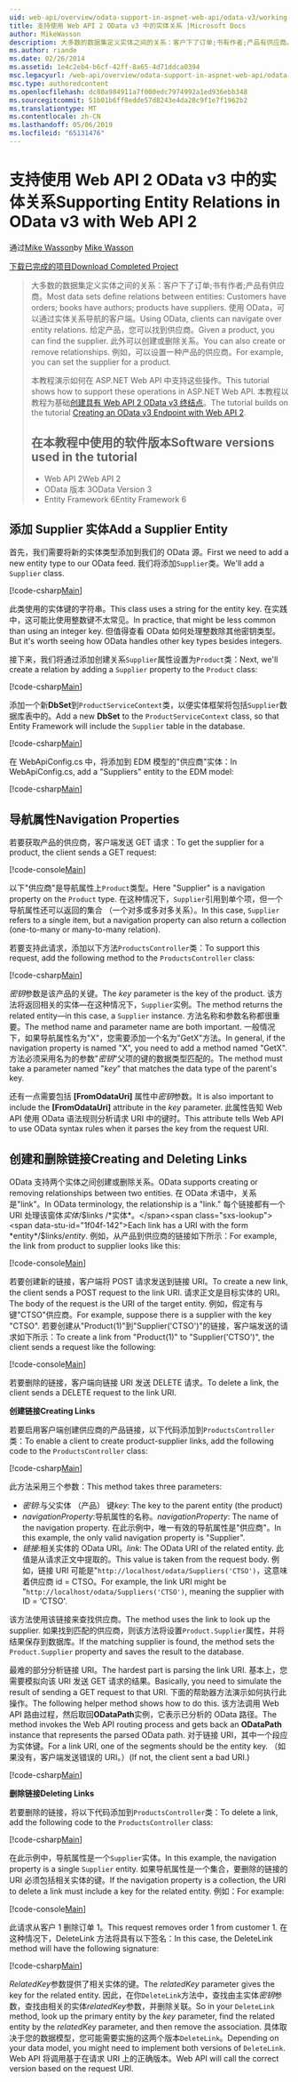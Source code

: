 ```yaml
---
uid: web-api/overview/odata-support-in-aspnet-web-api/odata-v3/working-with-entity-relations
title: 支持使用 Web API 2 OData v3 中的实体关系 |Microsoft Docs
author: MikeWasson
description: 大多数的数据集定义实体之间的关系：客户下了订单;书有作者;产品有供应商。 使用 OData，可以通过导航的客户端...
ms.author: riande
ms.date: 02/26/2014
ms.assetid: 1e4c2eb4-b6cf-42ff-8a65-4d71ddca0394
msc.legacyurl: /web-api/overview/odata-support-in-aspnet-web-api/odata-v3/working-with-entity-relations
msc.type: authoredcontent
ms.openlocfilehash: dc80a984911a7f000edc7974992a1ed936ebb348
ms.sourcegitcommit: 51b01b6ff8edde57d8243e4da28c9f1e7f1962b2
ms.translationtype: MT
ms.contentlocale: zh-CN
ms.lasthandoff: 05/06/2019
ms.locfileid: "65131476"
---
```

# <a name="supporting-entity-relations-in-odata-v3-with-web-api-2"></a><span data-ttu-id="1f04f-104">支持使用 Web API 2 OData v3 中的实体关系</span><span class="sxs-lookup"><span data-stu-id="1f04f-104">Supporting Entity Relations in OData v3 with Web API 2</span></span>

<span data-ttu-id="1f04f-105">通过[Mike Wasson](https://github.com/MikeWasson)</span><span class="sxs-lookup"><span data-stu-id="1f04f-105">by [Mike Wasson](https://github.com/MikeWasson)</span></span>

[<span data-ttu-id="1f04f-106">下载已完成的项目</span><span class="sxs-lookup"><span data-stu-id="1f04f-106">Download Completed Project</span></span>](http://code.msdn.microsoft.com/ASPNET-Web-API-OData-cecdb524)

> <span data-ttu-id="1f04f-107">大多数的数据集定义实体之间的关系：客户下了订单;书有作者;产品有供应商。</span><span class="sxs-lookup"><span data-stu-id="1f04f-107">Most data sets define relations between entities: Customers have orders; books have authors; products have suppliers.</span></span> <span data-ttu-id="1f04f-108">使用 OData，可以通过实体关系导航的客户端。</span><span class="sxs-lookup"><span data-stu-id="1f04f-108">Using OData, clients can navigate over entity relations.</span></span> <span data-ttu-id="1f04f-109">给定产品，您可以找到供应商。</span><span class="sxs-lookup"><span data-stu-id="1f04f-109">Given a product, you can find the supplier.</span></span> <span data-ttu-id="1f04f-110">此外可以创建或删除关系。</span><span class="sxs-lookup"><span data-stu-id="1f04f-110">You can also create or remove relationships.</span></span> <span data-ttu-id="1f04f-111">例如，可以设置一种产品的供应商。</span><span class="sxs-lookup"><span data-stu-id="1f04f-111">For example, you can set the supplier for a product.</span></span>
> 
> <span data-ttu-id="1f04f-112">本教程演示如何在 ASP.NET Web API 中支持这些操作。</span><span class="sxs-lookup"><span data-stu-id="1f04f-112">This tutorial shows how to support these operations in ASP.NET Web API.</span></span> <span data-ttu-id="1f04f-113">本教程以教程为基础[创建具有 Web API 2 OData v3 终结点](creating-an-odata-endpoint.md)。</span><span class="sxs-lookup"><span data-stu-id="1f04f-113">The tutorial builds on the tutorial [Creating an OData v3 Endpoint with Web API 2](creating-an-odata-endpoint.md).</span></span>
> 
> ## <a name="software-versions-used-in-the-tutorial"></a><span data-ttu-id="1f04f-114">在本教程中使用的软件版本</span><span class="sxs-lookup"><span data-stu-id="1f04f-114">Software versions used in the tutorial</span></span>
> 
> 
> - <span data-ttu-id="1f04f-115">Web API 2</span><span class="sxs-lookup"><span data-stu-id="1f04f-115">Web API 2</span></span>
> - <span data-ttu-id="1f04f-116">OData 版本 3</span><span class="sxs-lookup"><span data-stu-id="1f04f-116">OData Version 3</span></span>
> - <span data-ttu-id="1f04f-117">Entity Framework 6</span><span class="sxs-lookup"><span data-stu-id="1f04f-117">Entity Framework 6</span></span>

## <a name="add-a-supplier-entity"></a><span data-ttu-id="1f04f-118">添加 Supplier 实体</span><span class="sxs-lookup"><span data-stu-id="1f04f-118">Add a Supplier Entity</span></span>

<span data-ttu-id="1f04f-119">首先，我们需要将新的实体类型添加到我们的 OData 源。</span><span class="sxs-lookup"><span data-stu-id="1f04f-119">First we need to add a new entity type to our OData feed.</span></span> <span data-ttu-id="1f04f-120">我们将添加`Supplier`类。</span><span class="sxs-lookup"><span data-stu-id="1f04f-120">We'll add a `Supplier` class.</span></span>

[!code-csharp[Main](working-with-entity-relations/samples/sample1.cs)]

<span data-ttu-id="1f04f-121">此类使用的实体键的字符串。</span><span class="sxs-lookup"><span data-stu-id="1f04f-121">This class uses a string for the entity key.</span></span> <span data-ttu-id="1f04f-122">在实践中，这可能比使用整数键不太常见。</span><span class="sxs-lookup"><span data-stu-id="1f04f-122">In practice, that might be less common than using an integer key.</span></span> <span data-ttu-id="1f04f-123">但值得查看 OData 如何处理整数除其他密钥类型。</span><span class="sxs-lookup"><span data-stu-id="1f04f-123">But it's worth seeing how OData handles other key types besides integers.</span></span>

<span data-ttu-id="1f04f-124">接下来，我们将通过添加创建关系`Supplier`属性设置为`Product`类：</span><span class="sxs-lookup"><span data-stu-id="1f04f-124">Next, we'll create a relation by adding a `Supplier` property to the `Product` class:</span></span>

[!code-csharp[Main](working-with-entity-relations/samples/sample2.cs)]

<span data-ttu-id="1f04f-125">添加一个新**DbSet**到`ProductServiceContext`类，以便实体框架将包括`Supplier`数据库表中的。</span><span class="sxs-lookup"><span data-stu-id="1f04f-125">Add a new **DbSet** to the `ProductServiceContext` class, so that Entity Framework will include the `Supplier` table in the database.</span></span>

[!code-csharp[Main](working-with-entity-relations/samples/sample3.cs?highlight=9)]

<span data-ttu-id="1f04f-126">在 WebApiConfig.cs 中，将添加到 EDM 模型的"供应商"实体：</span><span class="sxs-lookup"><span data-stu-id="1f04f-126">In WebApiConfig.cs, add a "Suppliers" entity to the EDM model:</span></span>

[!code-csharp[Main](working-with-entity-relations/samples/sample4.cs?highlight=4)]

## <a name="navigation-properties"></a><span data-ttu-id="1f04f-127">导航属性</span><span class="sxs-lookup"><span data-stu-id="1f04f-127">Navigation Properties</span></span>

<span data-ttu-id="1f04f-128">若要获取产品的供应商，客户端发送 GET 请求：</span><span class="sxs-lookup"><span data-stu-id="1f04f-128">To get the supplier for a product, the client sends a GET request:</span></span>

[!code-console[Main](working-with-entity-relations/samples/sample5.cmd)]

<span data-ttu-id="1f04f-129">以下"供应商"是导航属性上`Product`类型。</span><span class="sxs-lookup"><span data-stu-id="1f04f-129">Here "Supplier" is a navigation property on the `Product` type.</span></span> <span data-ttu-id="1f04f-130">在这种情况下，`Supplier`引用到单个项，但一个导航属性还可以返回的集合 （一个对多或多对多关系）。</span><span class="sxs-lookup"><span data-stu-id="1f04f-130">In this case, `Supplier` refers to a single item, but a navigation property can also return a collection (one-to-many or many-to-many relation).</span></span>

<span data-ttu-id="1f04f-131">若要支持此请求，添加以下方法`ProductsController`类：</span><span class="sxs-lookup"><span data-stu-id="1f04f-131">To support this request, add the following method to the `ProductsController` class:</span></span>

[!code-csharp[Main](working-with-entity-relations/samples/sample6.cs)]

<span data-ttu-id="1f04f-132">*密钥*参数是该产品的关键。</span><span class="sxs-lookup"><span data-stu-id="1f04f-132">The *key* parameter is the key of the product.</span></span> <span data-ttu-id="1f04f-133">该方法将返回相关的实体&#8212;在这种情况下，`Supplier`实例。</span><span class="sxs-lookup"><span data-stu-id="1f04f-133">The method returns the related entity&#8212;in this case, a `Supplier` instance.</span></span> <span data-ttu-id="1f04f-134">方法名称和参数名称都很重要。</span><span class="sxs-lookup"><span data-stu-id="1f04f-134">The method name and parameter name are both important.</span></span> <span data-ttu-id="1f04f-135">一般情况下，如果导航属性名为"X"，您需要添加一个名为"GetX"方法。</span><span class="sxs-lookup"><span data-stu-id="1f04f-135">In general, if the navigation property is named "X", you need to add a method named "GetX".</span></span> <span data-ttu-id="1f04f-136">方法必须采用名为的参数"*密钥*"父项的键的数据类型匹配的。</span><span class="sxs-lookup"><span data-stu-id="1f04f-136">The method must take a parameter named "*key*" that matches the data type of the parent's key.</span></span>

<span data-ttu-id="1f04f-137">还有一点需要包括 **[FromOdataUri]** 属性中*密钥*参数。</span><span class="sxs-lookup"><span data-stu-id="1f04f-137">It is also important to include the **[FromOdataUri]** attribute in the *key* parameter.</span></span> <span data-ttu-id="1f04f-138">此属性告知 Web API 使用 OData 语法规则分析请求 URI 中的键时。</span><span class="sxs-lookup"><span data-stu-id="1f04f-138">This attribute tells Web API to use OData syntax rules when it parses the key from the request URI.</span></span>

## <a name="creating-and-deleting-links"></a><span data-ttu-id="1f04f-139">创建和删除链接</span><span class="sxs-lookup"><span data-stu-id="1f04f-139">Creating and Deleting Links</span></span>

<span data-ttu-id="1f04f-140">OData 支持两个实体之间创建或删除关系。</span><span class="sxs-lookup"><span data-stu-id="1f04f-140">OData supports creating or removing relationships between two entities.</span></span> <span data-ttu-id="1f04f-141">在 OData 术语中，关系是"link"。</span><span class="sxs-lookup"><span data-stu-id="1f04f-141">In OData terminology, the relationship is a "link."</span></span> <span data-ttu-id="1f04f-142">每个链接都有一个 URI 处理该窗体*实体*/$links /*实体*。</span><span class="sxs-lookup"><span data-stu-id="1f04f-142">Each link has a URI with the form *entity*/$links/*entity*.</span></span> <span data-ttu-id="1f04f-143">例如，从产品到供应商的链接如下所示：</span><span class="sxs-lookup"><span data-stu-id="1f04f-143">For example, the link from product to supplier looks like this:</span></span>

[!code-console[Main](working-with-entity-relations/samples/sample7.cmd)]

<span data-ttu-id="1f04f-144">若要创建新的链接，客户端将 POST 请求发送到链接 URI。</span><span class="sxs-lookup"><span data-stu-id="1f04f-144">To create a new link, the client sends a POST request to the link URI.</span></span> <span data-ttu-id="1f04f-145">请求正文是目标实体的 URI。</span><span class="sxs-lookup"><span data-stu-id="1f04f-145">The body of the request is the URI of the target entity.</span></span> <span data-ttu-id="1f04f-146">例如，假定有与键"CTSO"供应商。</span><span class="sxs-lookup"><span data-stu-id="1f04f-146">For example, suppose there is a supplier with the key "CTSO".</span></span> <span data-ttu-id="1f04f-147">若要创建从"Product(1)"到"Supplier('CTSO')"的链接，客户端发送的请求如下所示：</span><span class="sxs-lookup"><span data-stu-id="1f04f-147">To create a link from "Product(1)" to "Supplier('CTSO')", the client sends a request like the following:</span></span>

[!code-console[Main](working-with-entity-relations/samples/sample8.cmd)]

<span data-ttu-id="1f04f-148">若要删除的链接，客户端向链接 URI 发送 DELETE 请求。</span><span class="sxs-lookup"><span data-stu-id="1f04f-148">To delete a link, the client sends a DELETE request to the link URI.</span></span>

<span data-ttu-id="1f04f-149">**创建链接**</span><span class="sxs-lookup"><span data-stu-id="1f04f-149">**Creating Links**</span></span>

<span data-ttu-id="1f04f-150">若要启用客户端创建供应商的产品链接，以下代码添加到`ProductsController`类：</span><span class="sxs-lookup"><span data-stu-id="1f04f-150">To enable a client to create product-supplier links, add the following code to the `ProductsController` class:</span></span>

[!code-csharp[Main](working-with-entity-relations/samples/sample9.cs)]

<span data-ttu-id="1f04f-151">此方法采用三个参数：</span><span class="sxs-lookup"><span data-stu-id="1f04f-151">This method takes three parameters:</span></span>

- <span data-ttu-id="1f04f-152">*密钥*:与父实体 （产品） 键</span><span class="sxs-lookup"><span data-stu-id="1f04f-152">*key*: The key to the parent entity (the product)</span></span>
- <span data-ttu-id="1f04f-153">*navigationProperty*:导航属性的名称。</span><span class="sxs-lookup"><span data-stu-id="1f04f-153">*navigationProperty*: The name of the navigation property.</span></span> <span data-ttu-id="1f04f-154">在此示例中，唯一有效的导航属性是"供应商"。</span><span class="sxs-lookup"><span data-stu-id="1f04f-154">In this example, the only valid navigation property is "Supplier".</span></span>
- <span data-ttu-id="1f04f-155">*链接*:相关实体的 OData URI。</span><span class="sxs-lookup"><span data-stu-id="1f04f-155">*link*: The OData URI of the related entity.</span></span> <span data-ttu-id="1f04f-156">此值是从请求正文中提取的。</span><span class="sxs-lookup"><span data-stu-id="1f04f-156">This value is taken from the request body.</span></span> <span data-ttu-id="1f04f-157">例如，链接 URI 可能是"`http://localhost/odata/Suppliers('CTSO')`，这意味着供应商 id = CTSO。</span><span class="sxs-lookup"><span data-stu-id="1f04f-157">For example, the link URI might be "`http://localhost/odata/Suppliers('CTSO')`, meaning the supplier with ID = ‘CTSO'.</span></span>

<span data-ttu-id="1f04f-158">该方法使用该链接来查找供应商。</span><span class="sxs-lookup"><span data-stu-id="1f04f-158">The method uses the link to look up the supplier.</span></span> <span data-ttu-id="1f04f-159">如果找到匹配的供应商，则该方法将设置`Product.Supplier`属性，并将结果保存到数据库。</span><span class="sxs-lookup"><span data-stu-id="1f04f-159">If the matching supplier is found, the method sets the `Product.Supplier` property and saves the result to the database.</span></span>

<span data-ttu-id="1f04f-160">最难的部分分析链接 URI。</span><span class="sxs-lookup"><span data-stu-id="1f04f-160">The hardest part is parsing the link URI.</span></span> <span data-ttu-id="1f04f-161">基本上，您需要模拟向该 URI 发送 GET 请求的结果。</span><span class="sxs-lookup"><span data-stu-id="1f04f-161">Basically, you need to simulate the result of sending a GET request to that URI.</span></span> <span data-ttu-id="1f04f-162">下面的帮助器方法演示如何执行此操作。</span><span class="sxs-lookup"><span data-stu-id="1f04f-162">The following helper method shows how to do this.</span></span> <span data-ttu-id="1f04f-163">该方法调用 Web API 路由过程，然后取回**ODataPath**实例，它表示已分析的 OData 路径。</span><span class="sxs-lookup"><span data-stu-id="1f04f-163">The method invokes the Web API routing process and gets back an **ODataPath** instance that represents the parsed OData path.</span></span> <span data-ttu-id="1f04f-164">对于链接 URI，其中一个段应为实体键。</span><span class="sxs-lookup"><span data-stu-id="1f04f-164">For a link URI, one of the segments should be the entity key.</span></span> <span data-ttu-id="1f04f-165">（如果没有，客户端发送错误的 URI。）</span><span class="sxs-lookup"><span data-stu-id="1f04f-165">(If not, the client sent a bad URI.)</span></span>

[!code-csharp[Main](working-with-entity-relations/samples/sample10.cs)]

<span data-ttu-id="1f04f-166">**删除链接**</span><span class="sxs-lookup"><span data-stu-id="1f04f-166">**Deleting Links**</span></span>

<span data-ttu-id="1f04f-167">若要删除的链接，将以下代码添加到`ProductsController`类：</span><span class="sxs-lookup"><span data-stu-id="1f04f-167">To delete a link, add the following code to the `ProductsController` class:</span></span>

[!code-csharp[Main](working-with-entity-relations/samples/sample11.cs)]

<span data-ttu-id="1f04f-168">在此示例中，导航属性是一个`Supplier`实体。</span><span class="sxs-lookup"><span data-stu-id="1f04f-168">In this example, the navigation property is a single `Supplier` entity.</span></span> <span data-ttu-id="1f04f-169">如果导航属性是一个集合，要删除的链接的 URI 必须包括相关实体的键。</span><span class="sxs-lookup"><span data-stu-id="1f04f-169">If the navigation property is a collection, the URI to delete a link must include a key for the related entity.</span></span> <span data-ttu-id="1f04f-170">例如：</span><span class="sxs-lookup"><span data-stu-id="1f04f-170">For example:</span></span>

[!code-console[Main](working-with-entity-relations/samples/sample12.cmd)]

<span data-ttu-id="1f04f-171">此请求从客户 1 删除订单 1。</span><span class="sxs-lookup"><span data-stu-id="1f04f-171">This request removes order 1 from customer 1.</span></span> <span data-ttu-id="1f04f-172">在这种情况下，DeleteLink 方法将具有以下签名：</span><span class="sxs-lookup"><span data-stu-id="1f04f-172">In this case, the DeleteLink method will have the following signature:</span></span>

[!code-csharp[Main](working-with-entity-relations/samples/sample13.cs)]

<span data-ttu-id="1f04f-173">*RelatedKey*参数提供了相关实体的键。</span><span class="sxs-lookup"><span data-stu-id="1f04f-173">The *relatedKey* parameter gives the key for the related entity.</span></span> <span data-ttu-id="1f04f-174">因此，在你`DeleteLink`方法中，查找由主实体*密钥*参数，查找由相关的实体*relatedKey*参数，并删除关联。</span><span class="sxs-lookup"><span data-stu-id="1f04f-174">So in your `DeleteLink` method, look up the primary entity by the *key* parameter, find the related entity by the *relatedKey* parameter, and then remove the association.</span></span> <span data-ttu-id="1f04f-175">具体取决于您的数据模型，您可能需要实施的这两个版本`DeleteLink`。</span><span class="sxs-lookup"><span data-stu-id="1f04f-175">Depending on your data model, you might need to implement both versions of `DeleteLink`.</span></span> <span data-ttu-id="1f04f-176">Web API 将调用基于在请求 URI 上的正确版本。</span><span class="sxs-lookup"><span data-stu-id="1f04f-176">Web API will call the correct version based on the request URI.</span></span>
